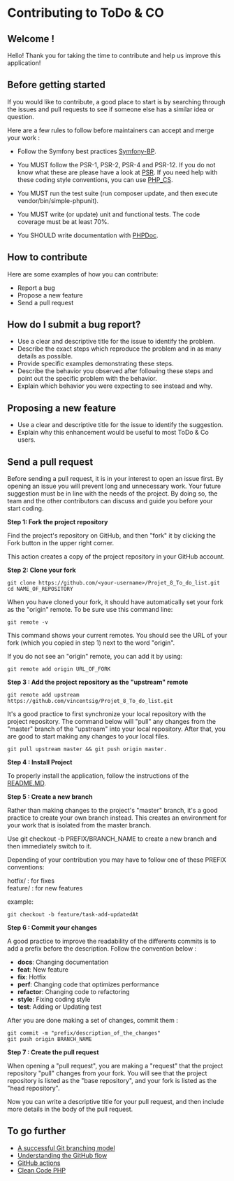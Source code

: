 # Contributing to ToDo & CO

## Welcome !

Hello! Thank you for taking the time to contribute and help us improve this application! 

## Before getting started

If you would like to contribute, a good place to start is by searching through the issues and pull
requests to see if someone else has a similar idea or question.

Here are a few rules to follow before maintainers can accept and merge your work :

- Follow the Symfony best practices [Symfony-BP](https://symfony.com/doc/current/best_practices.html).

- You MUST follow the PSR-1, PSR-2, PSR-4 and PSR-12. If you do not know what these are please have a look at
 [PSR](https://www.php-fig.org/psr/).
If you need help with these coding style conventions, you can use [PHP_CS](https://github.com/squizlabs/PHP_CodeSniffer).

- You MUST run the test suite (run composer update, and then execute vendor/bin/simple-phpunit).

- You MUST write (or update) unit and functional tests. The code coverage must be at least 70%.

- You SHOULD write documentation with [PHPDoc](https://docs.phpdoc.org/3.0/).

## How to contribute

Here are some examples of how you can contribute:

 - Report a bug
 - Propose a new feature
 - Send a pull request

## How do I submit a bug report?

- Use a clear and descriptive title for the issue to identify the problem.
- Describe the exact steps which reproduce the problem and in as many details as possible.
- Provide specific examples demonstrating these steps.
- Describe the behavior you observed after following these steps and point out the specific problem with the
 behavior.
- Explain which behavior you were expecting to see instead and why.

## Proposing a new feature

 - Use a clear and descriptive title for the issue to identify the suggestion.
 - Explain why this enhancement would be useful to most ToDo & Co users.

## Send a pull request

Before sending a pull request, it is in your interest to open an issue first. By opening an issue you will prevent
long and unnecessary work.
Your future suggestion must be in line with the needs of the project. 
By doing so, the team and the other contributors can discuss and guide you before your start coding.


**Step 1: Fork the project repository**

Find the project's repository on GitHub, and then "fork" it by clicking the Fork button in the upper right corner. 

This action creates a copy of the project repository in your GitHub account.

**Step 2: Clone your fork**

    git clone https://github.com/<your-username>/Projet_8_To_do_list.git
    cd NAME_OF_REPOSITORY

When you have cloned your fork, it should have automatically set your fork as the "origin" remote. To be sure
use this command line:

    git remote -v

This command shows your current remotes. You should see the URL of your fork (which you copied in step 1)
next to the word "origin".

If you do not see an "origin" remote, you can add it by using:

    git remote add origin URL_OF_FORK

**Step 3 : Add the project repository as the "upstream" remote**

    git remote add upstream https://github.com/vincentsig/Projet_8_To_do_list.git

It's a good practice to first synchronize your local repository with the project repository. The command below will
"pull" any changes from the "master" branch of the "upstream" into your local repository. After that, you are good to
start making any changes to your local files.

    git pull upstream master && git push origin master.

**Step 4 : Install Project**

To properly install the application, follow the instructions of the
[README.MD](https://github.com/vincentsig/Projet_8_To_do_list/blob/main/README.md).

**Step 5 : Create a new branch**

Rather than making changes to the project's "master" branch, it's a good practice to create your own branch instead.
This creates an environment for your work that is isolated from the master branch.

Use git checkout -b PREFIX/BRANCH_NAME to create a new branch and then immediately switch to it.

Depending of your contribution you may have to follow one of these PREFIX conventions:

hotfix/ : for fixes  
feature/ : for new features

example: 

    git checkout -b feature/task-add-updatedAt

**Step 6 : Commit your changes**

A good practice to improve the readability of the differents commits is to add a prefix before the description.
Follow the convention below :

* **docs**: Changing documentation
* **feat**: New feature
* **fix**: Hotfix 
* **perf**: Changing code that optimizes performance
* **refactor**: Changing code to refactoring
* **style**: Fixing coding style 
* **test**: Adding or Updating test

After you are done making a set of changes, commit them : 

    git commit -m "prefix/description_of_the_changes"
    git push origin BRANCH_NAME

**Step 7 : Create the pull request**

When opening a "pull request", you are making a "request" that the project repository "pull" changes from your fork.
You will see that the project repository is listed as the "base repository", and your fork is listed as the "head
repository".

Now you can write a descriptive title for your pull request, and then include more details in the body of the pull
request.

## To go further

 - [A successful Git branching model](https://nvie.com/posts/a-successful-git-branching-model/?fbclid=IwAR1M08Y3hBWbPHNc-n-uzQXZ8WE3COg0G8k9wlVafj0dvhSVsMg2ij0Wo8g)
 - [Understanding the GitHub flow](https://guides.github.com/introduction/flow/?fbclid=IwAR242WTjme9nyn-GL5C0qscCtCc8PnOq377lKjZJ3p5M4ant5bcUreC4Jv0)
 - [GitHub actions](https://www.youtube.com/watch?v=cP0I9w2coGU&feature=emb_title)
 - [Clean Code PHP](https://github.com/jupeter/clean-code-php)
